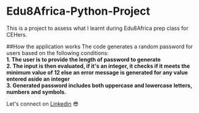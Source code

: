 # Edu8Africa-Python-Project
This is a project to assess what I learnt during Edu8Africa prep class for CEHers.
 
##How the application works
 The code generates a random password for users based on the following conditions:<br>
    **1. The user is to provide the length of password to generate**  <br>
    **2. The input is then evaluated, if it's an integer, it checks if it meets the minimum value of 12 else an error message is generated for any value entered aside an integer**<br>
    **3. Generated password includes both uppercase and lowercase letters, numbers and symbols.**

Let's connect on [Linkedin](https://www.linkedin.com/in/andy-asas/) :sunglasses: